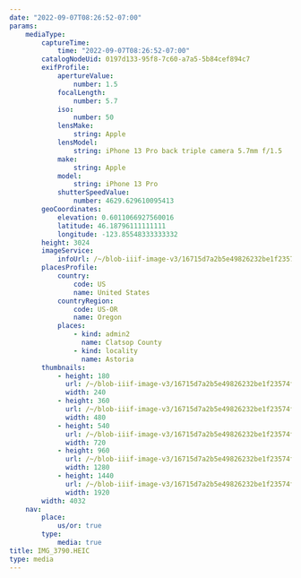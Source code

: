 ```yaml
---
date: "2022-09-07T08:26:52-07:00"
params:
    mediaType:
        captureTime:
            time: "2022-09-07T08:26:52-07:00"
        catalogNodeUid: 0197d133-95f8-7c60-a7a5-5b84cef894c7
        exifProfile:
            apertureValue:
                number: 1.5
            focalLength:
                number: 5.7
            iso:
                number: 50
            lensMake:
                string: Apple
            lensModel:
                string: iPhone 13 Pro back triple camera 5.7mm f/1.5
            make:
                string: Apple
            model:
                string: iPhone 13 Pro
            shutterSpeedValue:
                number: 4629.629610095413
        geoCoordinates:
            elevation: 0.6011066927560016
            latitude: 46.18796111111111
            longitude: -123.85548333333332
        height: 3024
        imageService:
            infoUrl: /~/blob-iiif-image-v3/16715d7a2b5e49826232be1f23574f8c21548f8eb98b2c5ac4fc069a991c9d7f/info.json
        placesProfile:
            country:
                code: US
                name: United States
            countryRegion:
                code: US-OR
                name: Oregon
            places:
                - kind: admin2
                  name: Clatsop County
                - kind: locality
                  name: Astoria
        thumbnails:
            - height: 180
              url: /~/blob-iiif-image-v3/16715d7a2b5e49826232be1f23574f8c21548f8eb98b2c5ac4fc069a991c9d7f/full/240%2C180/0/default.jpg
              width: 240
            - height: 360
              url: /~/blob-iiif-image-v3/16715d7a2b5e49826232be1f23574f8c21548f8eb98b2c5ac4fc069a991c9d7f/full/480%2C360/0/default.jpg
              width: 480
            - height: 540
              url: /~/blob-iiif-image-v3/16715d7a2b5e49826232be1f23574f8c21548f8eb98b2c5ac4fc069a991c9d7f/full/720%2C540/0/default.jpg
              width: 720
            - height: 960
              url: /~/blob-iiif-image-v3/16715d7a2b5e49826232be1f23574f8c21548f8eb98b2c5ac4fc069a991c9d7f/full/1280%2C960/0/default.jpg
              width: 1280
            - height: 1440
              url: /~/blob-iiif-image-v3/16715d7a2b5e49826232be1f23574f8c21548f8eb98b2c5ac4fc069a991c9d7f/full/1920%2C1440/0/default.jpg
              width: 1920
        width: 4032
    nav:
        place:
            us/or: true
        type:
            media: true
title: IMG_3790.HEIC
type: media
---
```

